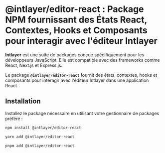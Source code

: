 # @intlayer/editor-react : Package NPM fournissant des États React, Contextes, Hooks et Composants pour interagir avec l'éditeur Intlayer

**Intlayer** est une suite de packages conçue spécifiquement pour les développeurs JavaScript. Elle est compatible avec des frameworks comme React, Next.js et Express.js.

Le package **`@intlayer/editor-react`** fournit des états, contextes, hooks et composants pour interagir avec l'éditeur Intlayer dans une application React.

## Installation

Installez le package nécessaire en utilisant votre gestionnaire de packages préféré :

```bash
npm install @intlayer/editor-react
```

```bash
yarn add @intlayer/editor-react
```

```bash
pnpm add @intlayer/editor-react
```
